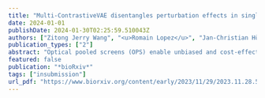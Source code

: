 ```yaml
---
title: "Multi-ContrastiveVAE disentangles perturbation effects in single cell images from optical pooled screens"
date: 2024-01-01
publishDate: 2024-01-30T02:25:59.510043Z
authors: ["Zitong Jerry Wang", "<u>Romain Lopez</u>", "Jan-Christian Hütter", "Takamasa Kudo", "Heming Yao", "Philipp Hanslovsky", "Burkhard Höckendorf", "Aviv Regev"]
publication_types: ["2"]
abstract: "Optical pooled screens (OPS) enable unbiased and cost-effective interrogation of gene function by generating images of millions of cells across thousands of perturbations. However, the analysis of OPS data remains a hurdle because it still mainly relies on hand-crafted features, which can be difficult to deploy across complex data sets. Additionally, most unsupervised feature extraction methods based on neural networks (such as auto-encoders) have difficulty isolating the effect of perturbations from the natural variations among cells. We therefore propose a contrastive analysis framework that is more effective at disentangling the phenotypes induced by perturbation from natural cell-cell heterogeneity present in an unperturbed cell population. By analyzing a significant data set of over 30 million cells across more than 5, 000 genetic perturbations, we demonstrate that our method significantly outperforms traditional methods in generating biologically-informative embeddings and mitigating technical artifacts. Furthermore, the interpretable part of our model enables us to pinpoint perturbations that generate novel phenotypes from the ones that only shift the distribution of existing phenotypes. Our approach can be readily applied to other small-molecule and genetic perturbation data sets with highly multiplexed images, enhancing the efficiency and precision in identifying and interpreting perturbation-specific phenotypic patterns, paving the way for deeper insights and discoveries in OPS analysis."
featured: false
publication: "*bioRxiv*"
tags: ["insubmission"]
url_pdf: "https://www.biorxiv.org/content/early/2023/11/29/2023.11.28.569094"
---
```


